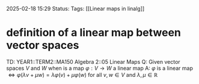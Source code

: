 2025-02-18 15:29
Status: 
Tags: [[Linear maps in linalg]]
# definition of a linear map between vector spaces

TD: YEAR1::TERM2::MA150 Algebra 2::05 Linear Maps 
Q: Given vector spaces $V$ and $W$ when is a map $\varphi: V \rightarrow W$ a linear map
A: $\varphi$ is a linear map $\iff \varphi(\lambda v + \mu w) = \lambda \varphi(v) + \mu \varphi(w)$ for all $v, w \in V$ and $\lambda, \mu \in \mathbb{R}$
<!--ID: 1739892681283-->

